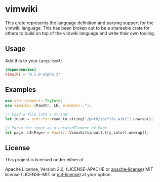 # vimwiki

This crate represents the language definition and parsing support for
the vimwiki language. This has been broken out to be a shareable crate for
others to build on top of the vimwiki language and write their own tooling.

## Usage

Add this to your `Cargo.toml`:

```toml
[dependencies]
vimwiki = "0.1.0-alpha.2"
```

## Examples

```rust
use std::convert::TryInto;
use vimwiki::{RawStr, LE, elements::*};

// Load a file into a String
let input = std::fs::read_to_string("/path/to/file.wiki").unwrap();

// Parse the input as a LocatedElement of Page
let page: LE<Page> = RawStr::Vimwiki(&input).try_into().unwrap();
```

## License

This project is licensed under either of

Apache License, Version 2.0, (LICENSE-APACHE or
[apache-license][apache-license]) MIT license (LICENSE-MIT or
[mit-license][mit-license]) at your option.

[apache-license]: http://www.apache.org/licenses/LICENSE-2.0
[mit-license]: http://opensource.org/licenses/MIT
